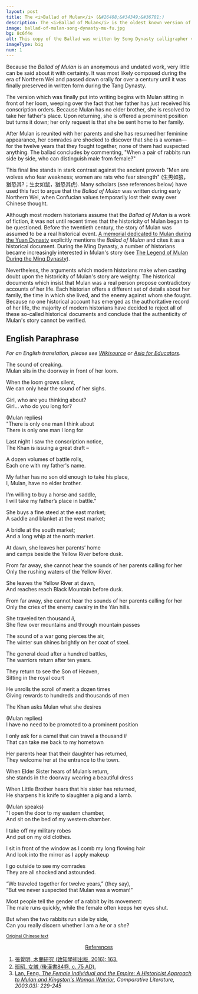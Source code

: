 ```yaml
---
layout: post
title: The <i>Ballad of Mulan</i> (&#26408;&#34349;&#36781;)
description: The <i>Ballad of Mulan</i> is the oldest known version of Mulan’s story. This one poem ended up inspiring countless retellings for centuries to come.
image: ballad-of-mulan-song-dynasty-mu-fu.jpg
bg: 8c6f4e
alt: This copy of the Ballad was written by Song Dynasty calligrapher <a href="https://en.wikipedia.org/wiki/Mi_Fu">Mi Fu</a> in 1094 AD (Public domain).
imageType: big
num: 1
---
```


Because the *Ballad of Mulan* is an anonymous and undated work, very little can be said about it with certainty. It was most likely composed during the era of Northern Wei and passed down orally for over a century until it was finally preserved in written form during the Tang Dynasty.

The version which was finally put into writing begins with Mulan sitting in front of her loom, weeping over the fact that her father has just received his conscription orders. Because Mulan has no elder brother, she is resolved to take her father's place. Upon returning, she is offered a prominent position but turns it down; her only request is that she be sent home to her family.

After Mulan is reunited with her parents and she has resumed her feminine appearance, her comrades are shocked to discover that she is a woman&mdash;for the twelve years that they fought together, none of them had suspected anything. The ballad concludes by commenting, "When a pair of rabbits run side by side, who can distinguish male from female?"

This final line stands in stark contrast against the ancient proverb "Men are wolves who fear weakness; women are rats who fear strength" (&#29983;&#30007;&#22914;&#29436;&#65292;&#29494;&#24656;&#20854;?&#65307;&#29983;&#22899;&#22914;&#40736;&#65292;&#29494;&#24656;&#20854;&#34382;). Many scholars (see references below) have used this fact to argue that the *Ballad of Mulan* was written during early Northern Wei, when Confucian values temporarily lost their sway over Chinese thought.

Although most modern historians assume that the *Ballad of Mulan* is a work of fiction, it was not until recent times that the historicity of Mulan began to be questioned. Before the twentieth century, the story of Mulan was assumed to be a real historical event. [A memorial dedicated to Mulan during the Yuan Dynasty](/pages/yuan/memorial-filial-general) explicitly mentions the *Ballad of Mulan* and cites it as a historical document. During the Ming Dynasty, a number of historians became increasingly interested in Mulan's story (see [The Legend of Mulan During the Ming Dynasty](/pages/ming/legend-of-mulan-ming-dynasty)).

Nevertheless, the arguments which modern historians make when casting doubt upon the historicity of Mulan's story are weighty. The historical documents which insist that Mulan was a real person propose contradictory accounts of her life. Each historian offers a different set of details about her family, the time in which she lived, and the enemy against whom she fought. Because no one historical account has emerged as the authoritative record of her life, the majority of modern historians have decided to reject all of these so-called historical documents and conclude that the authenticity of Mulan's story cannot be verified.

<h2>English Paraphrase</h2>

*For an English translation, please see [Wikisource](https://en.m.wikisource.org/wiki/Translation:Ballad_of_Mulan) or [Asia for Educators](http://afe.easia.columbia.edu/ps/china/mulan.pdf).*

The sound of creaking.<br />
Mulan sits in the doorway in front of her loom.

When the loom grows silent,<br />
We can only hear the sound of her sighs.

Girl, who are you thinking about?<br />
Girl… who do you long for?

(Mulan replies)<br />
"There is only one man I think about<br />
There is only one man I long for

Last night I saw the conscription notice, <br />
The Khan is issuing a great draft –

A dozen volumes of battle rolls, <br />
Each one with my father's name.

My father has no son old enough to take his place, <br />
I, Mulan, have no elder brother.

I'm willing to buy a horse and saddle, <br />
I will take my father’s place in battle."

She buys a fine steed at the east market; <br />
A saddle and blanket at the west market;

A bridle at the south market; <br />
And a long whip at the north market.

At dawn, she leaves her parents’ home<br />
and camps beside the Yellow River before dusk.

From far away, she cannot hear the sounds of her parents calling for her<br />
Only the rushing waters of the Yellow River.

She leaves the Yellow River at dawn, <br />
And reaches reach Black Mountain before dusk.

From far away, she cannot hear the sounds of her parents calling for her<br />
Only the cries of the enemy cavalry in the Yàn hills.

She traveled ten thousand *li*, <br />
She flew over mountains and through mountain passes

The sound of a war gong pierces the air, <br />
The winter sun shines brightly on her coat of steel.

The general dead after a hundred battles, <br />
The warriors return after ten years.

They return to see the Son of Heaven, <br />
Sitting in the royal court

He unrolls the scroll of merit a dozen times<br />
Giving rewards to hundreds and thousands of men

The Khan asks Mulan what she desires

(Mulan replies)<br />
I have no need to be promoted to a prominent position

I only ask for a camel that can travel a thousand *li*<br />
That can take me back to my hometown

Her parents hear that their daughter has returned, <br />
They welcome her at the entrance to the town.

When Elder Sister hears of Mulan’s return,<br />
she stands in the doorway wearing a beautiful dress

When Little Brother hears that his sister has returned, <br />
He sharpens his knife to slaughter a pig and a lamb.

(Mulan speaks)<br />
"I open the door to my eastern chamber, <br />
And sit on the bed of my western chamber.

I take off my military robes<br />
And put on my old clothes.

I sit in front of the window as I comb my long flowing hair<br />
And look into the mirror as I apply makeup

I go outside to see my comrades<br />
They are all shocked and astounded.

“We traveled together for twelve years,” (they say),<br />
“But we never suspected that Mulan was a woman!”

Most people tell the gender of a rabbit by its movement:<br />
The male runs quickly, while the female often keeps her eyes shut.

But when the two rabbits run side by side, <br />
Can you really discern whether I am a *he* or a *she*?

<small>[Original Chinese text](https://fanti.dugushici.com/ancient_proses/70521)</small>

<center><a id="note_link" href="#" onclick="toggle_note(); return false;">References <span id="show_note_icon"></span></a></center>

<div id="note">
<ol>
<li><a href="https://books.google.com.tw/books?id=5VZyDwAAQBAJ&pg=PA163#v=onepage&q&f=false">&#24373;&#35258;&#26126;, &#26408;&#34349;&#30740;&#31350; (&#33268;&#30693;&#23416;&#34899;&#20986;&#29256;, 2016): 163.</a></li>
<li><a href="https://zh.wikisource.org/zh-hant/%E5%A5%B3%E8%AA%A1">&#29677;&#26157;, &#22899;&#35489; (&#24460;&#28450;&#26360;84&#21367;, c. 75 AD).</a></li>
<li><a href="https://www.jstor.org/stable/4125407?seq=1">Lan, Feng. <em>The Female Individual and the Empire: A Historicist Approach to Mulan and Kingston's Woman Warrior</a>, Comparative Literature, 2003.03): 229-245</a></li>
</ol>
</div>

<script type="text/javascript" src="/assets/js/toggle_note.js"></script>
